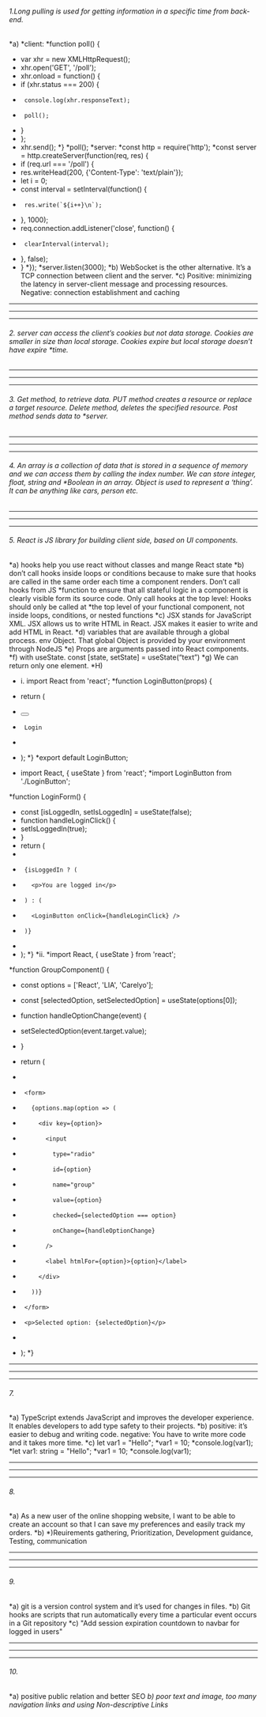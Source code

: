 
###### 1.Long pulling is used for getting information in a specific time from back-end. 
*a) 
*client:
*function poll() {
*  var xhr = new XMLHttpRequest();
*  xhr.open('GET', '/poll');
*  xhr.onload = function() {
*    if (xhr.status === 200) {
*      console.log(xhr.responseText);
*      poll();
*    }
*  };
*  xhr.send();
*}
*poll();
*server:
*const http = require('http');
*const server = http.createServer(function(req, res) {
*  if (req.url === '/poll') {
*    res.writeHead(200, {'Content-Type': 'text/plain'});
*    let i = 0;
*    const interval = setInterval(function() {
*      res.write(`${i++}\n`);
*    }, 1000);
*    req.connection.addListener('close', function() {
*      clearInterval(interval);
*    }, false);
*  }
*});
*server.listen(3000);
*b) WebSocket is the other alternative. It’s a TCP connection between client and the server.
*c) Positive: minimizing the latency in server-client message and processing resources. Negative: connection establishment and caching 
___

---

***
###### 2. server can access the client’s cookies but not data storage. Cookies are smaller in size than local storage. Cookies expire but local storage doesn’t have expire *time. 
___

---

***
###### 3. Get method, to retrieve data. PUT method creates a resource or replace a target resource. Delete method, deletes the specified resource. Post method sends data to *server. 
___

---

***
###### 4. An array is a collection of data that is stored in a sequence of memory and we can access them by calling the index number. We can store integer, float, string and *Boolean in an array. Object is used to represent a ‘thing’. It can be anything like cars, person etc.
___

---

***
###### 5. React is JS library for building client side, based on UI components.
*a) hooks help you use react without classes and mange React state
*b) don’t call hooks inside loops or conditions because to make sure that hooks are called in the same order each time a component renders. Don’t call hooks from JS *function to ensure that all stateful logic in a component is clearly visible form its source code. Only call hooks at the top level: Hooks should only be called at *the top level of your functional component, not inside loops, conditions, or nested functions
*c) JSX stands for JavaScript XML. JSX allows us to write HTML in React. JSX makes it easier to write and add HTML in React.
*d) variables that are available through a global process. env Object. That global Object is provided by your environment through NodeJS
*e) Props are arguments passed into React components.
*f) with useState. const [state, setState] = useState(“text”)
*g) We can return only one element.
*H)
* i. import React from 'react';
*function LoginButton(props) {
*  return (
*    <button onClick={props.onClick}>
*      Login
*    </button>
*  );
*}
*export default LoginButton;

*   import React, { useState } from 'react';
*import LoginButton from './LoginButton';

*function LoginForm() {
*  const [isLoggedIn, setIsLoggedIn] = useState(false);
*  function handleLoginClick() {
*    setIsLoggedIn(true);
*  }
*  return (
*    <div>
*      {isLoggedIn ? (
*        <p>You are logged in</p>
*      ) : (
*        <LoginButton onClick={handleLoginClick} />
*      )}
*    </div>
*  );
*}
*ii.
*import React, { useState } from 'react';

*function GroupComponent() {
*  const options = ['React', 'LIA', 'Carelyo'];
*  const [selectedOption, setSelectedOption] = useState(options[0]);

*  function handleOptionChange(event) {
*    setSelectedOption(event.target.value);
*  }

*  return (
*    <div>
*      <form>
*        {options.map(option => (
*          <div key={option}>
*            <input
*              type="radio"
*              id={option}
*              name="group"
*              value={option}
*              checked={selectedOption === option}
*              onChange={handleOptionChange}
*            />
*            <label htmlFor={option}>{option}</label>
*          </div>
*        ))}
*      </form>
*      <p>Selected option: {selectedOption}</p>
*    </div>
*  );
*}
___

---

***
###### 7. 
*a) TypeScript extends JavaScript and improves the developer experience. It enables developers to add type safety to their projects.
*b) positive: it’s easier to debug and writing code. negative: You have to write more code and it takes more time.
*c) let var1 = "Hello";
*var1 = 10;
*console.log(var1);
*let var1: string = "Hello";
*var1 = 10;
*console.log(var1);
___

---

***
###### 8.
*a) As a new user of the online shopping website, I want to be able to create an account so that I can save my preferences and easily track my orders.
*b)
*)Reuirements gathering, Prioritization, Development guidance, Testing, communication
___

---

***
###### 9.
*a) git is a version control system and it’s used for changes in files.
*b) Git hooks are scripts that run automatically every time a particular event occurs in a Git repository
*c) "Add session expiration countdown to navbar for logged in users"
___

---

***
###### 10.
*a) positive public relation and better SEO
*b) poor text and image, too many navigation links and using Non-descriptive Links*






